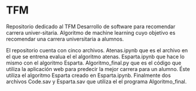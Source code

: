 # TFM
Repositorio dedicado al TFM Desarrollo de software para recomendar carrera univer-sitaria.  Algoritmo de machine learning cuyo objetivo es recomendar una carrera universitaria a alumnos.

El repositorio cuenta con cinco archivos. Atenas.ipynb que es el archivo en el que se entrena  evalua el el algoritmo atenas. Esparta.ipynb que hace lo mismo con el algoritmo Esparta. Algoritmo_final.py que es el código que utiliza la aplicación web para predecir la mejor carrera para un alumno. Éste utiliza el algoritmo Esparta creado en Esparta.ipynb. Finalmente dos archivos Code.sav y Esparta.sav que utiliza el el programa Algoritmo_final.
